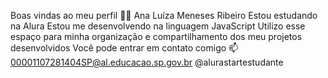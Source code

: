 Boas vindas ao meu perfil 💙💙
Ana Luíza Meneses Ribeiro
Estou estudando na Alura
Estou me desenvolvendo na linguagem JavaScript
Utilizo esse espaço para minha organização e compartilhamento dos meu projetos desenvolvidos
Você pode entrar em contato comigo 📫
00001107281404SP@al.educacao.sp.gov.br
@alurastartestudante
